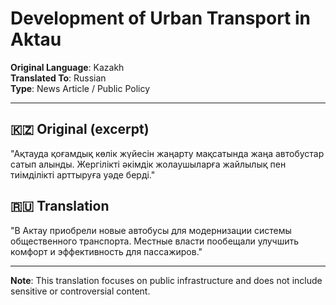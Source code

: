 # Development of Urban Transport in Aktau  
**Original Language**: Kazakh  
**Translated To**: Russian  
**Type**: News Article / Public Policy

---

## 🇰🇿 Original (excerpt)

"Ақтауда қоғамдық көлік жүйесін жаңарту мақсатында жаңа автобустар сатып алынды. Жергілікті әкімдік жолаушыларға жайлылық пен тиімділікті арттыруға уәде берді."

## 🇷🇺 Translation

"В Актау приобрели новые автобусы для модернизации системы общественного транспорта. Местные власти пообещали улучшить комфорт и эффективность для пассажиров."

---

**Note**: This translation focuses on public infrastructure and does not include sensitive or controversial content.

